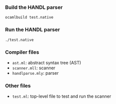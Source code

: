 ### Build the HANDL parser

```
ocamlbuild test.native
```

### Run the HANDL parser
```
./test.native
```

### Compiler files
-  `ast.ml`: abstract syntax tree (AST)
-  `scanner.mll`: scanner
-  `handlparse.mly`: parser

### Other files

- `test.ml`: top-level file to test and run the scanner

